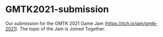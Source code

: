 # GMTK2021-submission
Our submission for the GMTK 2021 Game Jam (https://itch.io/jam/gmtk-2021). The topic of the Jam is Joined Together.
